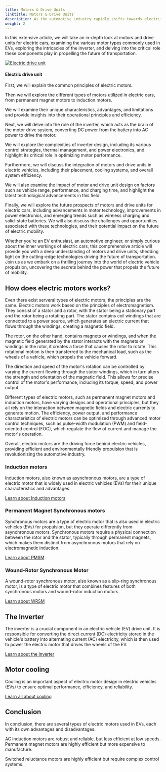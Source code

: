 ```yaml
---
title: Motors & Drive Units
linktitle: Motors & Drive Units
description: As the automotive industry rapidly shifts towards electrification, the heart of electric vehicles (EVs) lies in their motors and drive units. With a diverse array of motor types and intricate inverters, understanding the complexities of these components is crucial for comprehending the inner workings of EVs.
weight: 2
---
```

<!-- markdownlint-disable MD033 -->

In this extensive article, we will take an in-depth look at motors and drive units for electric cars, examining the various motor types commonly used in EVs, exploring the intricacies of the inverter, and delving into the critical role these components play in propelling the future of transportation.

<figur>
    <a href="https://media.evkx.net/multimedia/technology/motors/audiq8etrondriveunit.jpg">
        <img src="https://media.evkx.net/multimedia/technology/motors/audiq8etrondriveunit_st.jpg" alt="Electric drive unit" title="Electric drive unit">
    </a>
    <figcaption><h4>Electric drive unit</h4></figcaption>
</figur>

First, we will explain the common principles of electric motors.

Then we will explore the different types of motors utilized in electric cars, from permanent magnet motors to induction motors.

We will examine their unique characteristics, advantages, and limitations and provide insights into their operational principles and efficiency.

Next, we will delve into the role of the inverter, which acts as the brain of the motor drive system, converting DC power from the battery into AC power to drive the motor.

We will explore the complexities of inverter design, including its various control strategies, thermal management, and power electronics, and highlight its critical role in optimizing motor performance.

Furthermore, we will discuss the integration of motors and drive units in electric vehicles, including their placement, cooling systems, and overall system efficiency.

We will also examine the impact of motor and drive unit design on factors such as vehicle range, performance, and charging time, and highlight the latest technological advancements in this field.

Finally, we will explore the future prospects of motors and drive units for electric cars, including advancements in motor technology, improvements in power electronics, and emerging trends such as wireless charging and solid-state batteries. We will also discuss the challenges and opportunities associated with these technologies, and their potential impact on the future of electric mobility.

Whether you're an EV enthusiast, an automotive engineer, or simply curious about the inner workings of electric cars, this comprehensive article will provide you with a deep understanding of motors and drive units, shedding light on the cutting-edge technologies driving the future of transportation. Join us as we embark on a thrilling journey into the world of electric vehicle propulsion, uncovering the secrets behind the power that propels the future of mobility.

## How does electric motors works?

Even there exist serveral types of electric motors, the principles are the same. Electric motors work based on the principles of electromagnetism. They consist of a stator and a rotor, with the stator being a stationary part and the rotor being a rotating part. The stator contains coil windings that are connected to a power source, which generates an electric current that flows through the windings, creating a magnetic field.

The rotor, on the other hand, contains magnets or windings, and when the magnetic field generated by the stator interacts with the magnets or windings in the rotor, it creates a force that causes the rotor to rotate. This rotational motion is then transferred to the mechanical load, such as the wheels of a vehicle, which propels the vehicle forward.

The direction and speed of the motor's rotation can be controlled by varying the current flowing through the stator windings, which in turn alters the strength and orientation of the magnetic field. This allows for precise control of the motor's performance, including its torque, speed, and power output.

Different types of electric motors, such as permanent magnet motors and induction motors, have varying designs and operational principles, but they all rely on the interaction between magnetic fields and electric currents to generate motion. The efficiency, power output, and performance characteristics of electric motors can be optimized through advanced motor control techniques, such as pulse-width modulation (PWM) and field-oriented control (FOC), which regulate the flow of current and manage the motor's operation.

Overall, electric motors are the driving force behind electric vehicles, providing efficient and environmentally friendly propulsion that is revolutionizing the automotive industry.

### Induction motors

Induction motors, also known as asynchronous motors, are a type of electric motor that is widely used in electric vehicles (EVs) for their unique characteristics and advantages.

[Learn about Induction motors](asm)

### Permanent Magnet Synchronous motors

Synchronous motors are a type of electric motor that is also used in electric vehicles (EVs) for propulsion, but they operate differently from asynchronous motors. Synchronous motors require a physical connection between the rotor and the stator, typically through permanent magnets, which makes them distinct from asynchronous motors that rely on electromagnetic induction.

[Learn about PMSM](psm)

### Wound-Rotor Synchronous Motor

A wound-rotor synchronous motor, also known as a slip-ring synchronous motor, is a type of electric motor that combines features of both synchronous motors and wound-rotor induction motors.

[Learn about WRSM](wrsm)

## The Inverter

The inverter is a crucial component in an electric vehicle (EV) drive unit. It is responsible for converting the direct current (DC) electricity stored in the vehicle's battery into alternating current (AC) electricity, which is then used to power the electric motor that drives the wheels of the EV. 

[Learn about the Inverter](inverter)

## Motor cooling

Cooling is an important aspect of electric motor design in electric vehicles (EVs) to ensure optimal performance, efficiency, and reliability.

[Learn all about cooling](cooling)

## Conclusion

In conclusion, there are several types of electric motors used in EVs, each with its own advantages and disadvantages.

AC induction motors are robust and reliable, but less efficient at low speeds. Permanent magnet motors are highly efficient but more expensive to manufacture.


Switched reluctance motors are highly efficient but require complex control systems.